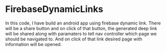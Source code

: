 # FirebaseDynamicLinks
In this code, I have build an android app using firebase dynamic link. There will be a share button and on click of that button, the generated deep link will be shared along with paramaters to tell nav controller which page we should be navigated to. And on click of that link desired page with information will be opened.
